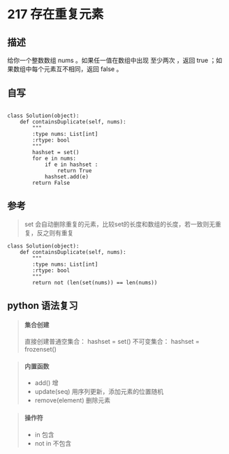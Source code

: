 # 217 存在重复元素

## 描述

给你一个整数数组 nums 。如果任一值在数组中出现 至少两次 ，返回 true ；如果数组中每个元素互不相同，返回 false 。

## 自写

```

class Solution(object):
    def containsDuplicate(self, nums):
        """
        :type nums: List[int]
        :rtype: bool
        """
        hashset = set()
        for e in nums:
            if e in hashset :
                return True
            hashset.add(e)
        return False

```

## 参考
>  set 会自动删除重复的元素，比较set的长度和数组的长度，若一致则无重复，反之则有重复
```
class Solution(object):
    def containsDuplicate(self, nums):
        """
        :type nums: List[int]
        :rtype: bool
        """
        return not (len(set(nums)) == len(nums))

```

## python 语法复习

> #### 集合创建
> 直接创建普通空集合： hashset = set() 
> 不可变集合： hashset = frozenset()

> #### 内置函数
>   - add() 增
>   - update(seq)  用序列更新，添加元素的位置随机
>   - remove(element) 删除元素

> #### 操作符
>   - in 包含
>   - not in  不包含
